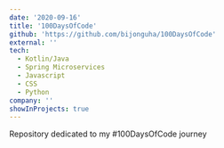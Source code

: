 ```yaml
---
date: '2020-09-16'
title: '100DaysOfCode'
github: 'https://github.com/bijonguha/100DaysOfCode'
external: ''
tech:
  - Kotlin/Java
  - Spring Microservices
  - Javascript
  - CSS
  - Python
company: ''
showInProjects: true
---
```


Repository dedicated to my #100DaysOfCode journey
